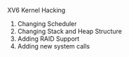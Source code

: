 XV6 Kernel Hacking

1) Changing Scheduler
2) Changing Stack and Heap Structure
3) Adding RAID Support
4) Adding new system calls
